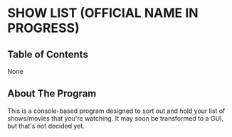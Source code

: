 # SHOW LIST (OFFICIAL NAME IN PROGRESS)

## Table of Contents

None

## About The Program

This is a console-based program designed to sort out and hold your list of shows/movies that you're watching. It may soon be transformed to a GUI, but that's not decided yet.